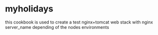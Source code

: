 # myholidays

this cookbook is used to create a test nginx+tomcat web stack with nginx server_name depending of the nodes environments
